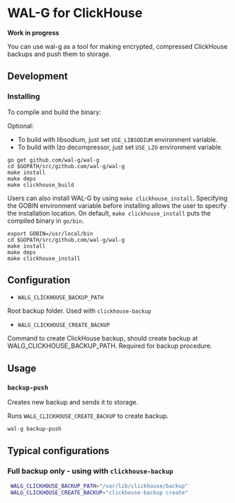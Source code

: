 # WAL-G for ClickHouse

**Work in progress**

You can use wal-g as a tool for making encrypted, compressed ClickHouse backups and push them to storage.

Development
-----------
### Installing
To compile and build the binary:

Optional:

- To build with libsodium, just set `USE_LIBSODIUM` environment variable.
- To build with lzo decompressor, just set `USE_LZO` environment variable.
```plaintext
go get github.com/wal-g/wal-g
cd $GOPATH/src/github.com/wal-g/wal-g
make install
make deps
make clickhouse_build
```
Users can also install WAL-G by using `make clickhouse_install`. Specifying the GOBIN environment variable before installing allows the user to specify the installation location. On default, `make clickhouse_install` puts the compiled binary in `go/bin`.
```plaintext
export GOBIN=/usr/local/bin
cd $GOPATH/src/github.com/wal-g/wal-g
make install
make deps
make clickhouse_install
```

Configuration
-------------

* `WALG_CLICKHOUSE_BACKUP_PATH`

Root backup folder. Used with `clickhouse-backup`

* `WALG_CLICKHOUSE_CREATE_BACKUP`

Command to create ClickHouse backup, should create backup at WALG_CLICKHOUSE_BACKUP_PATH. Required for backup procedure.


Usage
-----

### ``backup-push``

Creates new backup and sends it to storage. 

Runs `WALG_CLICKHOUSE_CREATE_BACKUP` to create backup.

```bash
wal-g backup-push
```

Typical configurations
-----

### Full backup only - using with `clickhouse-backup`


```bash
 WALG_CLICKHOUSE_BACKUP_PATH="/var/lib/clickhouse/backup"                                                                                                                                   
 WALG_CLICKHOUSE_CREATE_BACKUP="clickhouse-backup create"                                                                                                                               
```